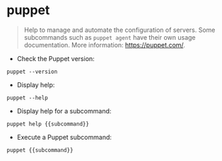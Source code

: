 # puppet

> Help to manage and automate the configuration of servers.
> Some subcommands such as `puppet agent` have their own usage documentation.
> More information: <https://puppet.com/>.

- Check the Puppet version:

`puppet --version`

- Display help:

`puppet --help`

- Display help for a subcommand:

`puppet help {{subcommand}}`

- Execute a Puppet subcommand:

`puppet {{subcommand}}`

